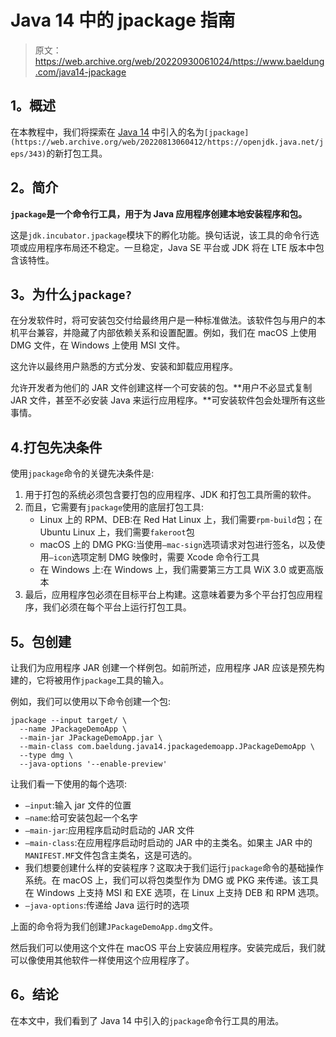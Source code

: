 # Java 14 中的 jpackage 指南

> 原文：<https://web.archive.org/web/20220930061024/https://www.baeldung.com/java14-jpackage>

## 1。概述

在本教程中，我们将探索在 [Java 14](https://web.archive.org/web/20220813060412/https://openjdk.java.net/projects/jdk/14/) 中引入的名为`[jpackage](https://web.archive.org/web/20220813060412/https://openjdk.java.net/jeps/343)`的新打包工具。

## 2。简介

**`jpackage`是一个命令行工具，用于为 Java 应用程序创建本地安装程序和包。**

这是`jdk.incubator.jpackage`模块下的孵化功能。换句话说，该工具的命令行选项或应用程序布局还不稳定。一旦稳定，Java SE 平台或 JDK 将在 LTE 版本中包含该特性。

## 3。为什么`jpackage?`

在分发软件时，将可安装包交付给最终用户是一种标准做法。该软件包与用户的本机平台兼容，并隐藏了内部依赖关系和设置配置。例如，我们在 macOS 上使用 DMG 文件，在 Windows 上使用 MSI 文件。

这允许以最终用户熟悉的方式分发、安装和卸载应用程序。

允许开发者为他们的 JAR 文件创建这样一个可安装的包。**用户不必显式复制 JAR 文件，甚至不必安装 Java 来运行应用程序。**可安装软件包会处理所有这些事情。

## 4.打包先决条件

使用`jpackage`命令的关键先决条件是:

1.  用于打包的系统必须包含要打包的应用程序、JDK 和打包工具所需的软件。
2.  而且，它需要有`jpackage`使用的底层打包工具:
    *   Linux 上的 RPM、DEB:在 Red Hat Linux 上，我们需要`rpm-build`包；在 Ubuntu Linux 上，我们需要`fakeroot`包
    *   macOS 上的 DMG PKG:当使用`–mac-sign`选项请求对包进行签名，以及使用`–icon`选项定制 DMG 映像时，需要 Xcode 命令行工具
    *   在 Windows 上:在 Windows 上，我们需要第三方工具 WiX 3.0 或更高版本
3.  最后，应用程序包必须在目标平台上构建。这意味着要为多个平台打包应用程序，我们必须在每个平台上运行打包工具。

## 5。包创建

让我们为应用程序 JAR 创建一个样例包。如前所述，应用程序 JAR 应该是预先构建的，它将被用作`jpackage`工具的输入。

例如，我们可以使用以下命令创建一个包:

```
jpackage --input target/ \
  --name JPackageDemoApp \
  --main-jar JPackageDemoApp.jar \
  --main-class com.baeldung.java14.jpackagedemoapp.JPackageDemoApp \
  --type dmg \
  --java-options '--enable-preview'
```

让我们看一下使用的每个选项:

*   `–input`:输入 jar 文件的位置
*   `–name`:给可安装包起一个名字
*   `–main-jar`:应用程序启动时启动的 JAR 文件
*   `–main-class`:在应用程序启动时启动的 JAR 中的主类名。如果主 JAR 中的`MANIFEST.MF`文件包含主类名，这是可选的。
*   我们想要创建什么样的安装程序？这取决于我们运行`jpackage`命令的基础操作系统。在 macOS 上，我们可以将包类型作为 DMG 或 PKG 来传递。该工具在 Windows 上支持 MSI 和 EXE 选项，在 Linux 上支持 DEB 和 RPM 选项。
*   `–java-options`:传递给 Java 运行时的选项

上面的命令将为我们创建`JPackageDemoApp.dmg`文件。

然后我们可以使用这个文件在 macOS 平台上安装应用程序。安装完成后，我们就可以像使用其他软件一样使用这个应用程序了。

## 6。结论

在本文中，我们看到了 Java 14 中引入的`jpackage`命令行工具的用法。